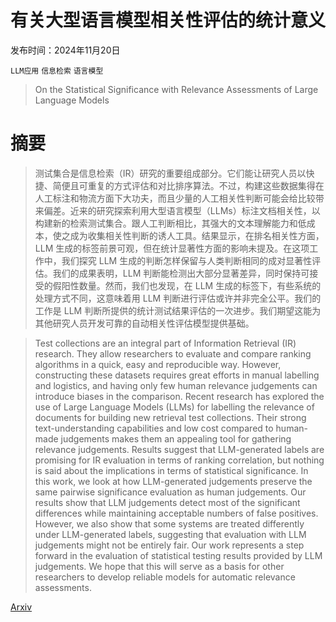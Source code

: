 # 有关大型语言模型相关性评估的统计意义

发布时间：2024年11月20日

`LLM应用` `信息检索` `语言模型`

> On the Statistical Significance with Relevance Assessments of Large Language Models

# 摘要

> 测试集合是信息检索（IR）研究的重要组成部分。它们能让研究人员以快捷、简便且可重复的方式评估和对比排序算法。不过，构建这些数据集得在人工标注和物流方面下大功夫，而且少量的人工相关性判断可能会给比较带来偏差。近来的研究探索利用大型语言模型（LLMs）标注文档相关性，以构建新的检索测试集合。跟人工判断相比，其强大的文本理解能力和低成本，使之成为收集相关性判断的诱人工具。结果显示，在排名相关性方面，LLM 生成的标签前景可观，但在统计显著性方面的影响未提及。在这项工作中，我们探究 LLM 生成的判断怎样保留与人类判断相同的成对显著性评估。我们的成果表明，LLM 判断能检测出大部分显著差异，同时保持可接受的假阳性数量。然而，我们也发现，在 LLM 生成的标签下，有些系统的处理方式不同，这意味着用 LLM 判断进行评估或许并非完全公平。我们的工作是 LLM 判断所提供的统计测试结果评估的一次进步。我们期望这能为其他研究人员开发可靠的自动相关性评估模型提供基础。

> Test collections are an integral part of Information Retrieval (IR) research. They allow researchers to evaluate and compare ranking algorithms in a quick, easy and reproducible way. However, constructing these datasets requires great efforts in manual labelling and logistics, and having only few human relevance judgements can introduce biases in the comparison. Recent research has explored the use of Large Language Models (LLMs) for labelling the relevance of documents for building new retrieval test collections. Their strong text-understanding capabilities and low cost compared to human-made judgements makes them an appealing tool for gathering relevance judgements. Results suggest that LLM-generated labels are promising for IR evaluation in terms of ranking correlation, but nothing is said about the implications in terms of statistical significance. In this work, we look at how LLM-generated judgements preserve the same pairwise significance evaluation as human judgements. Our results show that LLM judgements detect most of the significant differences while maintaining acceptable numbers of false positives. However, we also show that some systems are treated differently under LLM-generated labels, suggesting that evaluation with LLM judgements might not be entirely fair. Our work represents a step forward in the evaluation of statistical testing results provided by LLM judgements. We hope that this will serve as a basis for other researchers to develop reliable models for automatic relevance assessments.

[Arxiv](https://arxiv.org/abs/2411.13212)
